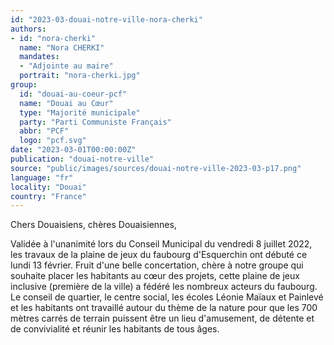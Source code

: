 ```yaml
---
id: "2023-03-douai-notre-ville-nora-cherki"
authors:
- id: "nora-cherki"
  name: "Nora CHERKI"
  mandates: 
  - "Adjointe au maire"
  portrait: "nora-cherki.jpg"
group:
  id: "douai-au-coeur-pcf"
  name: "Douai au Cœur"
  type: "Majorité municipale"
  party: "Parti Communiste Français"
  abbr: "PCF"
  logo: "pcf.svg"
date: "2023-03-01T00:00:00Z"
publication: "douai-notre-ville"
source: "public/images/sources/douai-notre-ville-2023-03-p17.png"
language: "fr"
locality: "Douai"
country: "France"
---
```


Chers Douaisiens, chères Douaisiennes,

Validée à l'unanimité lors du Conseil Municipal du vendredi 8 juillet 2022, les travaux de la plaine de jeux du faubourg d'Esquerchin ont débuté ce lundi 13 février. Fruit d'une belle concertation, chère à notre groupe qui souhaite placer les habitants au cœur des projets, cette plaine de jeux inclusive (première de la ville) a fédéré les nombreux acteurs du faubourg. Le conseil de quartier, le centre social, les écoles Léonie Maïaux et Painlevé et les habitants ont travaillé autour du thème de la nature pour que les 700 mètres carrés de terrain puissent être un lieu d'amusement, de détente et de convivialité et réunir les habitants de tous âges.
